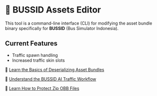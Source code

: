 # 🔩 **BUSSID Assets Editor**

This tool is a command-line interface (CLI) for modifying the asset bundle binary specifically for **BUSSID** (Bus Simulator Indonesia).

## Current Features
- Traffic spawn handling
- Increased traffic skin slots

📑 [Learn the Basics of Deserializing Asset Bundles](Unity-Asset-Deserializer.md)

📑 [Understand the BUSSID AI Traffic Workflow](Traffic-Working-Process.md)

📑 [Learn How to Protect Zip OBB Files](Zip-Obb-Protection-Guide.md)